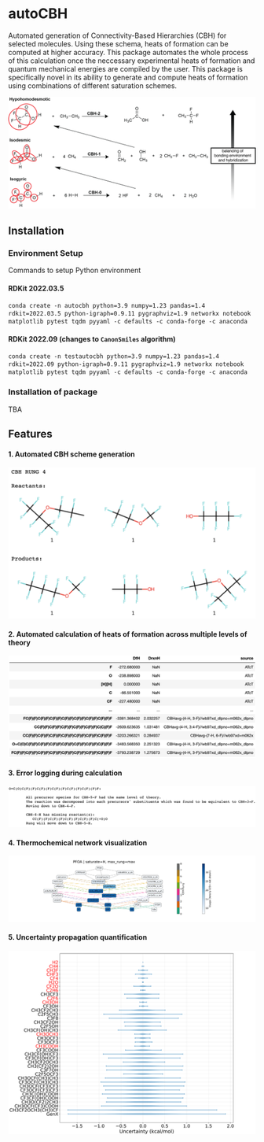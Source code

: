 # autoCBH
Automated generation of Connectivity-Based Hierarchies (CBH) for selected molecules. Using these schema, heats of formation can be computed at higher accuracy. This package automates the whole process of this calculation once the neccessary experimental heats of formation and quantum mechanical energies are compiled by the user. This package is specifically novel in its ability to generate and compute heats of formation using combinations of different saturation schemes.

![General CBH schematic](figures/CBH_schematic.png#center)

## Installation
### Environment Setup
Commands to setup Python environment
#### RDKit 2022.03.5
```
conda create -n autocbh python=3.9 numpy=1.23 pandas=1.4 rdkit=2022.03.5 python-igraph=0.9.11 pygraphviz=1.9 networkx notebook matplotlib pytest tqdm pyyaml -c defaults -c conda-forge -c anaconda
```

#### RDKit 2022.09 (changes to $\texttt{CanonSmiles}$ algorithm)
```
conda create -n testautocbh python=3.9 numpy=1.23 pandas=1.4 rdkit=2022.09 python-igraph=0.9.11 pygraphviz=1.9 networkx notebook matplotlib pytest tqdm pyyaml -c defaults -c conda-forge -c anaconda
```
### Installation of package
TBA

## Features
#### 1. Automated CBH scheme generation
![GenX CBH-2](figures/CBHscheme_ex.png)

#### 2. Automated calculation of heats of formation across multiple levels of theory
![Example output dataframe](figures/output_dataframe_example.png)

#### 3. Error logging during calculation
![Error logging](figures/print_errors.png)

#### 4. Thermochemical network visualization
![PFOA TN](figures/TN_PFOA_H.png)

#### 5. Uncertainty propagation quantification
![UQ](figures/UQ_genx_rel.png)